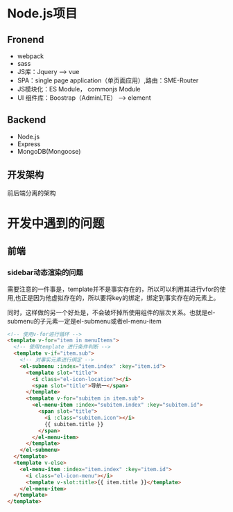# Node.js项目
## Fronend
+ webpack
+ sass
+ JS库：Jquery --> vue
+ SPA：single page application（单页面应用）,路由：SME-Router
+ JS模块化：ES Module， commonjs Module
+ UI 组件库：Boostrap（AdminLTE） --> element

## Backend
+ Node.js
+ Express
+ MongoDB(Mongoose)
## 开发架构
前后端分离的架构
# 开发中遇到的问题
## 前端
### sidebar动态渲染的问题
需要注意的一件事是，template并不是事实存在的，所以可以利用其进行vfor的使用,也正是因为他虚拟存在的，所以要将key的绑定，绑定到事实存在的元素上。

同时，这样做的另一个好处是，不会破坏掉所使用组件的层次关系。也就是el-submenu的子元素一定是el-submenu或者el-menu-item
``` html
<!-- 使用v-for进行循环 -->
<template v-for="item in menuItems">
  <!-- 使用template 进行条件判断 -->
  <template v-if="item.sub">
    <!-- 对事实元素进行绑定 -->
    <el-submenu :index="item.index" :key="item.id">
      <template slot="title">
        <i class="el-icon-location"></i>
        <span slot="title">导航一</span>
      </template>
      <template v-for="subitem in item.sub">
        <el-menu-item :index="subitem.index" :key="subitem.id">
          <span slot="title">
            <i :class="subitem.icon"></i>
            {{ subitem.title }}
          </span>
        </el-menu-item>
      </template>
    </el-submenu>
  </template>
  <template v-else>
    <el-menu-item :index="item.index" :key="item.id">
      <i class="el-icon-menu"></i>
      <template v-slot:title>{{ item.title }}</template>
    </el-menu-item>
  </template>
</template>
```